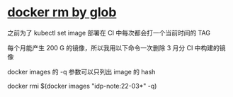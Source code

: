 # [docker rm by glob](/2022/04/docker_image_rm_by_glob.md)

之前为了 kubectl set image 部署在 CI 中每次都会打一个当前时间的 TAG

每个月能产生 200 G 的镜像，所以我用以下命令一次删除 3 月分 CI 中构建的镜像

docker images 的 -q 参数可以只列出 image 的 hash

docker rmi $(docker images "idp-note:22-03*" -q)
